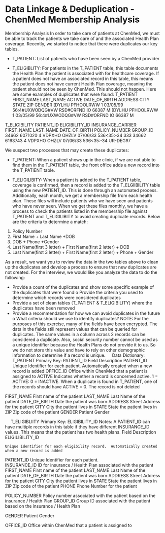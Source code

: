# Data Linkage & Deduplication - ChenMed Membership Analysis
 
 
Membership Analysis
In order to take care of patients at ChenMed, we must be able to track the patients we take care of and the associated Health Plan coverage.  Recently, we started to notice that there were duplicates our key tables.  
-	T_PATIENT:  List of patients who have been seen by a ChenMed provider

-	T_ELIGIBLITY: For patients in the T_PATIENT table, this table documents the Health Plan the patient is associated with for healthcare coverage.  If a patient does not have an associated record in this table, this means the patient does not have current Health Plan coverage, meaning the patient should not be seen by ChenMed.
This should not happen.  Here are some examples of duplicates that were found:
T_PATIENT
FIRST_NAME	LAST_NAME	ACTIVE	DATE_OF_BIRTH	ADDRESS	CITY	STATE	ZIP	GENDER
[DYLHU	PFHOOLRWW	1	03/05/99	56:4#UXWODQG#VW	RSD#ORFND	IO	66387	M
[DYLHU	PFHOOLRWW	1	03/05/99	56:4#UXWODQG#VW	RSD#ORFND	IO	66387	M

T_ELIGIBILITY
PATIENT_ID	ELIGIBILITY_ID	INSURANCE_CARRIER	FIRST_NAME	LAST_NAME	DATE_OF_BIRTH	POLICY_NUMBER	GROUP_ID
34662	6071020	4	VDPXHO	OHZLV	07/06/33	536<35:-34	333
34662	6163743	4	VDPXHO	OHZLV	07/06/33	536<35:-34	UR-DEG97

We suspect two processes that may create these duplicates:
-	T_PATIENT:  When a patient shows up in the clinic, if we are not able to find them in the T_PATIENT table, the front office adds a new record into the T_PATIENT table.  

-	T_ELIGILIBITY:  When a patient is added to the T_PATIENT table, coverage is confirmed, then a record is added to the T_ELGIIBILITY table using the new PATIENT_ID.  This is done through an automated process.  Additionally, each month, we get a membership file from each health plan.  These files will include patients who we have seen and patients who have never seen.  When we get these files monthly, we have a process to check the patients listed in the membership file against T_PATIENT and T_ELIGILIBITY to avoid creating duplicate records.  Below are the criteria to determine a match:
1.	Policy Number
2.	First Name + Last Name +DOB
3.	DOB + Phone +Gender
4.	Last Name(first 3 letter) + First Name(first 2 letter) + DOB
5.	Last Name(first 3 letter) + First Name(first 2 letter) + Phone + Gender

As a result, we want you to review the data in the two tables above to clean up the duplicates and develop a process to ensure that new duplicates are not created.
For the interview, we would like you analyze the data to do the following:
-	Provide a count of the duplicates and show some specific example of the duplicates that were found
o	Provide the criteria you used to determine which records were considered duplicates
-	Provide a set of clean tables (T_PATIENT & T_ELIGIBILITY) where the duplicates have been removed
-	Provide a recommendation for how we can avoid duplicates in the future
o	What criteria should we use to identify duplicates?
NOTE:
For the purposes of this exercise, many of the fields have been encrypted.  The data in the fields still represent values that can be queried for duplicates.  The same values in a column across 2 records can be considered a duplicate.
Also, social security number cannot be used as a unique identifier because the Health Plans do not provide it to us.  So we do not store this value and have to rely on other demographic information to determine if a record is unique.
 
Data Dictionary:
T_PATIENT
Primary Key:  PATIENT_ID
Field
	Description
PATIENT_ID	Unique Identifier for each patient.  Automatically created when a new record is added
OFFICE_ID
	Office within ChenMed that a patient is assigned to
ACTIVE	Indicates whether a record is concerned active.  1 = ACTIVE: 0 = INACTIVE.  When a duplicate is found in T_PATIENT, one of the records should have ACTIVE = 0.  The record is not deleted

FIRST_NAME
	First name of the patient
LAST_NAME
	Last Name of the patient
DATE_OF_BIRTH
	Date the patient was born
ADDRESS
	Street Address for the patient
CITY
	City the patient lives in
STATE
	State the patient lives in
ZIP
	Zip code of the patient
GENDER	Patient Gender


 
T_ELIGIBLIITY
Primary Key:  ELIGIBILITY_ID
Notes:  A PATIENT_ID can have multiple records in this table if they have different INSURANCE_ID values.  This means that the patient has two health plans.
Field
	Description
ELIGILIBILITY_ID

	Unique Identifier for each eligibility record.  Automatically created when a new record is added
PATIENT_ID
	Unique Identifier for each patient.  
INSURANCE_ID
	ID for insurance / Health Plan associated with the patient
FIRST_NAME
	First name of the patient
LAST_NAME
	Last Name of the patient
DATE_OF_BIRTH
	Date the patient was born
ADDRESS
	Street Address for the patient
CITY
	City the patient lives in
STATE
	State the patient lives in
ZIP
	Zip code of the patient
PHONE	Phone Number for the patient

POLICY_NUMBER	Policy number associated with the patient based on the insurance / Health Plan
GROUP_ID	Group ID associated with the patient based on the insurance / Health Plan

GENDER	Patient Gender

OFFICE_ID
	Office within ChenMed that a patient is assigned to


